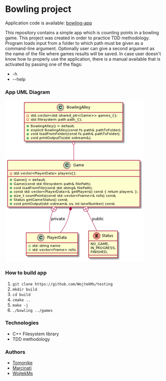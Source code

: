 # Bowling project
Application code is available: [bowling-app](https://github.com/WojtekMs/testing/tree/master/bowling)

This repository contains a simple app which is counting points in a bowling game. This project was created in order to practice TDD methodology. 
Program loads input from a folder to which path must be given as a command-line argument. 
Optionally user can give a second argument as the name of the file where games results will be saved.
In case user doesn't know how to properly use the application, there is a manual available that is activated by passing one of the flags:
* -h
* --help
### App UML Diagram
![UML](https://github.com/WojtekMs/testing/blob/master/bowling/img/UML.png)

### How to build app
1. `git clone https://github.com/WojtekMs/testing`
2. `mkdir build`
2. `cd build`
3. `cmake ..`
4. `make -j`
5. `./bowling ../games`

### Technologies
* C++ Filesystem library
* TDD methodology

### Authors
* [Tomonike](https://github.com/Tomonike/)
* [Marcinati](https://github.com/Marcinati)
* [WojtekMs](https://github.com/WojtekMs/)
